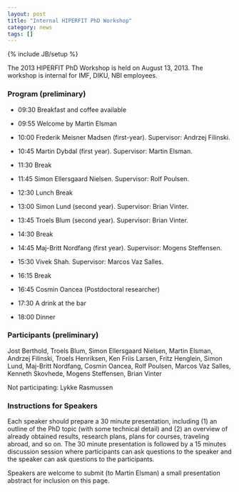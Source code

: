 ```yaml
---
layout: post
title: "Internal HIPERFIT PhD Workshop"
category: news
tags: []
---
```

{% include JB/setup %}

The 2013 HIPERFIT PhD Workshop is held on August 13, 2013. The
workshop is internal for IMF, DIKU, NBI employees.

### Program (preliminary)

* 09:30 Breakfast and coffee available

* 09:55 Welcome by Martin Elsman

* 10:00 Frederik Meisner Madsen (first-year). Supervisor: Andrzej Filinski.

* 10:45 Martin Dybdal (first year). Supervisor: Martin Elsman.

* 11:30 Break

* 11:45 Simon Ellersgaard Nielsen. Supervisor: Rolf Poulsen.

* 12:30 Lunch Break

* 13:00 Simon Lund (second year). Supervisor: Brian Vinter.

* 13:45 Troels Blum (second year). Supervisor: Brian Vinter.

* 14:30 Break

* 14:45 Maj-Britt Nordfang (first year). Supervisor: Mogens Steffensen.

* 15:30 Vivek Shah. Supervisor: Marcos Vaz Salles.

* 16:15 Break

* 16:45 Cosmin Oancea (Postdoctoral researcher)

* 17:30 A drink at the bar

* 18:00 Dinner

### Participants (preliminary)

Jost Berthold,
Troels Blum,
Simon Ellersgaard Nielsen,
Martin Elsman,
Andrzej Filinski,
Troels Henriksen,
Ken Friis Larsen,
Fritz Henglein,
Simon Lund,
Maj-Britt Nordfang,
Cosmin Oancea,
Rolf Poulsen,
Marcos Vaz Salles,
Kenneth Skovhede,
Mogens Steffensen,
Brian Vinter

Not participating: Lykke Rasmussen

### Instructions for Speakers

Each speaker should prepare a 30 minute presentation, including (1) an
outline of the PhD topic (with some technical detail) and (2) an
overview of already obtained results, research plans, plans for
courses, traveling abroad, and so on. The 30 minute presentation is
followed by a 15 minutes discussion session where participants can ask
questions to the speaker and the speaker can ask questions to the
participants.

Speakers are welcome to submit (to Martin Elsman) a small presentation
abstract for inclusion on this page.

